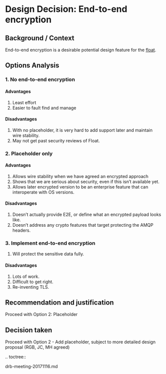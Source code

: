 # Design Decision: End-to-end encryption

## Background / Context

End-to-end encryption is a desirable potential design feature for the [float](../design.md).

## Options Analysis

### 1. No end-to-end encryption

#### Advantages

1.    Least effort
2.    Easier to fault find and manage

#### Disadvantages

1.    With no placeholder, it is very hard to add support later and maintain wire stability.
2.    May not get past security reviews of Float.

### 2. Placeholder only

#### Advantages

1. Allows wire stability when we have agreed an encrypted approach
2. Shows that we are serious about security, even if this isn’t available yet.
3. Allows later encrypted version to be an enterprise feature that can interoperate with OS versions.

#### Disadvantages

1. Doesn’t actually provide E2E, or define what an encrypted payload looks like.
2. Doesn’t address any crypto features that target protecting the AMQP headers.

### 3. Implement end-to-end encryption

1. Will protect the sensitive data fully.

#### Disadvantages

1. Lots of work.
2. Difficult to get right.
3. Re-inventing TLS.

## Recommendation and justification

Proceed with Option 2: Placeholder

## Decision taken

Proceed with Option 2 - Add placeholder, subject to more detailed design proposal (RGB, JC, MH agreed)

.. toctree::

   drb-meeting-20171116.md

